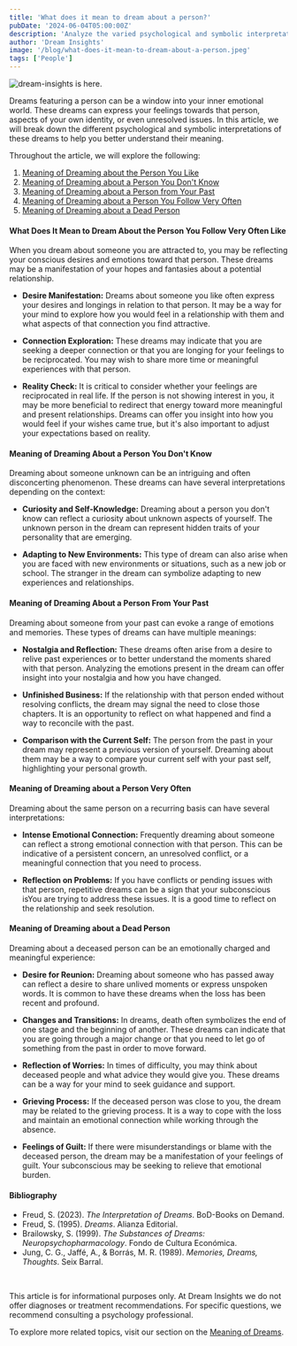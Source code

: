 ```yaml
---
title: 'What does it mean to dream about a person?'
pubDate: '2024-06-04T05:00:00Z'
description: 'Analyze the varied psychological and symbolic interpretations of dreams involving people to uncover the underlying meanings of these dreams.'
author: 'Dream Insights'
image: '/blog/what-does-it-mean-to-dream-about-a-person.jpeg'
tags: ['People']
---
```


![dream-insights is here.](/blog/what-does-it-mean-to-dream-about-a-person.jpeg)


Dreams featuring a person can be a window into your inner emotional world. These dreams can express your feelings towards that person, aspects of your own identity, or even unresolved issues. In this article, we will break down the different psychological and symbolic interpretations of these dreams to help you better understand their meaning.

Throughout the article, we will explore the following:

1. [Meaning of Dreaming about the Person You Like](#what-does-it-mean-to-dream-about-the-person-you-like)
2. [Meaning of Dreaming about a Person You Don't Know](#meaning-of-dreaming-about-a-person-you-don't-know)
3. [Meaning of Dreaming about a Person from Your Past](#meaning-of-dreaming-about-a-person-from-your-past)
4. [Meaning of Dreaming about a Person You Follow Very Often](#meaning-of-dreaming-about-a-person-you-follow-very-much)
5. [Meaning of Dreaming about a Dead Person](#meaning-of-dreaming-about-a-dead-person)

#### What Does It Mean to Dream About the Person You Follow Very Often Like

When you dream about someone you are attracted to, you may be reflecting your conscious desires and emotions toward that person. These dreams may be a manifestation of your hopes and fantasies about a potential relationship.

- **Desire Manifestation:** Dreams about someone you like often express your desires and longings in relation to that person. It may be a way for your mind to explore how you would feel in a relationship with them and what aspects of that connection you find attractive.

- **Connection Exploration:** These dreams may indicate that you are seeking a deeper connection or that you are longing for your feelings to be reciprocated. You may wish to share more time or meaningful experiences with that person.

- **Reality Check:** It is critical to consider whether your feelings are reciprocated in real life. If the person is not showing interest in you, it may be more beneficial to redirect that energy toward more meaningful and present relationships. Dreams can offer you insight into how you would feel if your wishes came true, but it's also important to adjust your expectations based on reality.

#### Meaning of Dreaming About a Person You Don't Know

Dreaming about someone unknown can be an intriguing and often disconcerting phenomenon. These dreams can have several interpretations depending on the context:

- **Curiosity and Self-Knowledge:** Dreaming about a person you don't know can reflect a curiosity about unknown aspects of yourself. The unknown person in the dream can represent hidden traits of your personality that are emerging.

- **Adapting to New Environments:** This type of dream can also arise when you are faced with new environments or situations, such as a new job or school. The stranger in the dream can symbolize adapting to new experiences and relationships.

#### Meaning of Dreaming About a Person From Your Past

Dreaming about someone from your past can evoke a range of emotions and memories. These types of dreams can have multiple meanings:

- **Nostalgia and Reflection:** These dreams often arise from a desire to relive past experiences or to better understand the moments shared with that person. Analyzing the emotions present in the dream can offer insight into your nostalgia and how you have changed.

- **Unfinished Business:** If the relationship with that person ended without resolving conflicts, the dream may signal the need to close those chapters. It is an opportunity to reflect on what happened and find a way to reconcile with the past.

- **Comparison with the Current Self:** The person from the past in your dream may represent a previous version of yourself. Dreaming about them may be a way to compare your current self with your past self, highlighting your personal growth.

#### Meaning of Dreaming about a Person Very Often

Dreaming about the same person on a recurring basis can have several interpretations:

- **Intense Emotional Connection:** Frequently dreaming about someone can reflect a strong emotional connection with that person. This can be indicative of a persistent concern, an unresolved conflict, or a meaningful connection that you need to process.

- **Reflection on Problems:** If you have conflicts or pending issues with that person, repetitive dreams can be a sign that your subconscious isYou are trying to address these issues. It is a good time to reflect on the relationship and seek resolution.

#### Meaning of Dreaming about a Dead Person

Dreaming about a deceased person can be an emotionally charged and meaningful experience:

- **Desire for Reunion:** Dreaming about someone who has passed away can reflect a desire to share unlived moments or express unspoken words. It is common to have these dreams when the loss has been recent and profound.

- **Changes and Transitions:** In dreams, death often symbolizes the end of one stage and the beginning of another. These dreams can indicate that you are going through a major change or that you need to let go of something from the past in order to move forward.

- **Reflection of Worries:** In times of difficulty, you may think about deceased people and what advice they would give you. These dreams can be a way for your mind to seek guidance and support.

- **Grieving Process:** If the deceased person was close to you, the dream may be related to the grieving process. It is a way to cope with the loss and maintain an emotional connection while working through the absence.

- **Feelings of Guilt:** If there were misunderstandings or blame with the deceased person, the dream may be a manifestation of your feelings of guilt. Your subconscious may be seeking to relieve that emotional burden.

#### Bibliography

- Freud, S. (2023). *The Interpretation of Dreams*. BoD-Books on Demand.
- Freud, S. (1995). *Dreams*. Alianza Editorial.
- Brailowsky, S. (1999). *The Substances of Dreams: Neuropsychopharmacology*. Fondo de Cultura Económica.
- Jung, C. G., Jaffé, A., & Borrás, M. R. (1989). *Memories, Dreams, Thoughts*. Seix Barral.

<br>

This article is for informational purposes only. At Dream Insights we do not offer diagnoses or treatment recommendations. For specific questions, we recommend consulting a psychology professional.

To explore more related topics, visit our section on the [Meaning of Dreams](#).